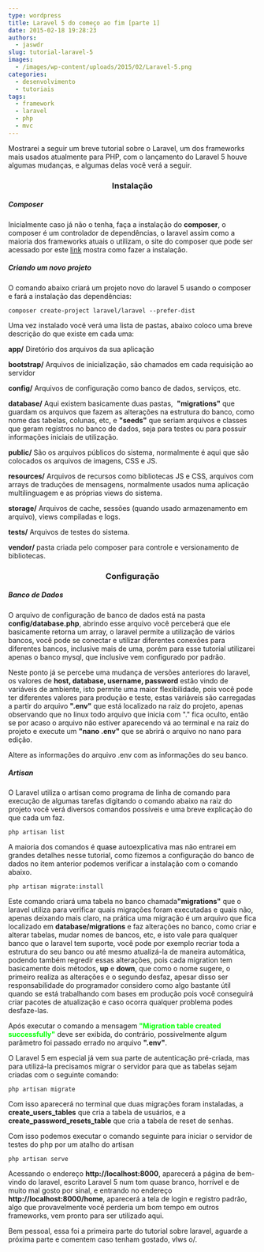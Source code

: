 ```yaml
---
type: wordpress
title: Laravel 5 do começo ao fim [parte 1]
date: 2015-02-18 19:28:23
authors:
  - jaswdr
slug: tutorial-laravel-5
images:
  - /images/wp-content/uploads/2015/02/Laravel-5.png
categories:
  - desenvolvimento
  - tutoriais
tags:
  - framework
  - laravel
  - php
  - mvc
---
```


Mostrarei a seguir um breve tutorial sobre o Laravel, um dos frameworks mais usados atualmente para PHP, com o lançamento do Laravel 5 houve algumas mudanças, e algumas delas você verá a seguir.
<h3 style="text-align: center;"><strong>Instalação</strong></h3>
<h5>Composer</h5>
Inicialmente caso já não o tenha, faça a instalação do <strong>composer</strong>, o composer é um controlador de dependências, o laravel assim como a maioria dos frameworks atuais o utilizam, o site do composer que pode ser acessado por este <a href="https://getcomposer.org/download/">link</a> mostra como fazer a instalação.
<h5>Criando um novo projeto</h5>
O comando abaixo criará um projeto novo do laravel 5 usando o composer e fará a instalação das dependências:
<pre><code>composer create-project laravel/laravel --prefer-dist</code></pre>
Uma vez instalado você verá uma lista de pastas, abaixo coloco uma breve descrição do que existe em cada uma:

<strong>app/</strong>
Diretório dos arquivos da sua aplicação

<strong>bootstrap/</strong>
Arquivos de inicialização, são chamados em cada requisição ao servidor

<strong>config/</strong>
Arquivos de configuração como banco de dados, serviços, etc.

<strong>database/</strong>
Aqui existem basicamente duas pastas,  <strong>"migrations"</strong> que guardam os arquivos que fazem as alterações na estrutura do banco, como nome das tabelas, colunas, etc, e <strong>"seeds"</strong> que seriam arquivos e classes que geram registros no banco de dados, seja para testes ou para possuir informações iniciais de utilização.

<strong>public/</strong>
São os arquivos públicos do sistema, normalmente é aqui que são colocados os arquivos de imagens, CSS e JS.

<strong>resources/</strong>
Arquivos de recursos como bibliotecas JS e CSS, arquivos com arrays de traduções de mensagens, normalmente usados numa aplicação multilinguagem e as próprias views do sistema.

<strong>storage/</strong>
Arquivos de cache, sessões (quando usado armazenamento em arquivo), views compiladas e logs.

<strong>tests/</strong>
Arquivos de testes do sistema.

<strong>vendor/</strong>
pasta criada pelo composer para controle e versionamento de bibliotecas.
<h3 style="text-align: center;"><strong>Configuração</strong></h3>
<h5>Banco de Dados</h5>
O arquivo de configuração de banco de dados está na pasta <strong>config/database.php</strong>, abrindo esse arquivo você perceberá que ele basicamente retorna um array, o laravel permite a utilização de vários bancos, você pode se conectar e utilizar diferentes conexões para diferentes bancos, inclusive mais de uma, porém para esse tutorial utilizarei apenas o banco mysql, que inclusive vem configurado por padrão.

Neste ponto já se percebe uma mudança de versões anteriores do laravel, os valores de <strong>host, database, username, password</strong> estão vindo de variáveis de ambiente, isto permite uma maior flexibilidade, pois você pode ter diferentes valores para produção e teste, estas variáveis são carregadas a partir do arquivo <strong>".env"</strong> que está localizado na raiz do projeto, apenas observando que no linux todo arquivo que inicia com "." fica oculto, então se por acaso o arquivo não estiver aparecendo vá ao terminal e na raiz do projeto e execute um <strong>"nano .env"</strong> que se abrirá o arquivo no nano para edição.

Altere as informações do arquivo .env com as informações do seu banco.
<h5>Artisan</h5>
O Laravel utiliza o artisan como programa de linha de comando para execução de algumas tarefas digitando o comando abaixo na raiz do projeto você verá diversos comandos possíveis e uma breve explicação do que cada um faz.
<pre><code>php artisan list</code></pre>
A maioria dos comandos é <span style="color: #000000;">quase</span> autoexplicativa mas não entrarei em grandes detalhes nesse tutorial, como fizemos a configuração do banco de dados no item anterior podemos verificar a instalação com o comando abaixo.
<pre><code>php artisan migrate:install</code></pre>
Este comando criará uma tabela no banco chamada<strong>"migrations"</strong> que o laravel utiliza para verificar quais migrações foram executadas e quais não, apenas deixando mais claro, na prática uma migração é um arquivo que fica localizado em <strong>database/migrations</strong> e faz alterações no banco, como criar e alterar tabelas, mudar nomes de bancos, etc, e isto vale para qualquer banco que o laravel tem suporte, você pode por exemplo recriar toda a estrutura do seu banco ou até mesmo atualizá-la de maneira automática, podendo também regredir essas alterações, pois cada migration tem basicamente dois métodos, <strong>up</strong> e <strong>down</strong>, que como o nome sugere, o primeiro realiza as alterações e o segundo desfaz, apesar disso ser responsabilidade do programador considero como algo bastante útil quando se está trabalhando com bases em produção pois você conseguirá criar pacotes de atualização e caso ocorra qualquer problema podes desfaze-las.

Após executar o comando a mensagem<strong><span style="color: #00ff00;"> "Migration table created successfully"</span></strong> deve ser exibida, do contrário, possivelmente algum parâmetro foi passado errado no arquivo <strong>".env</strong><strong>"</strong>.

O Laravel 5 em especial já vem sua parte de autenticação pré-criada, mas para utilizá-la precisamos migrar o servidor para que as tabelas sejam criadas com o seguinte comando:
<pre><code>php artisan migrate</code></pre>
Com isso aparecerá no terminal que duas migrações foram instaladas, a <strong>create_users_tables</strong> que cria a tabela de usuários, e a <strong>create_password_resets_table</strong> que cria a tabela de reset de senhas.

Com isso podemos executar o comando seguinte para iniciar o servidor de testes do php por um atalho do artisan
<pre><code>php artisan serve</code></pre>
Acessando o endereço <strong>http://localhost:8000</strong>, aparecerá a página de bem-vindo do laravel, escrito Laravel 5 num tom quase branco, horrível e de muito mal gosto por sinal, e entrando no endereço <strong>http://localhost:8000/home</strong>, aparecerá a tela de login e registro padrão, algo que provavelmente você perderia um bom tempo em outros frameworks, vem pronto para ser utilizado aqui.

Bem pessoal, essa foi a primeira parte do tutorial sobre laravel, aguarde a próxima parte e comentem caso tenham gostado, vlws o/.
